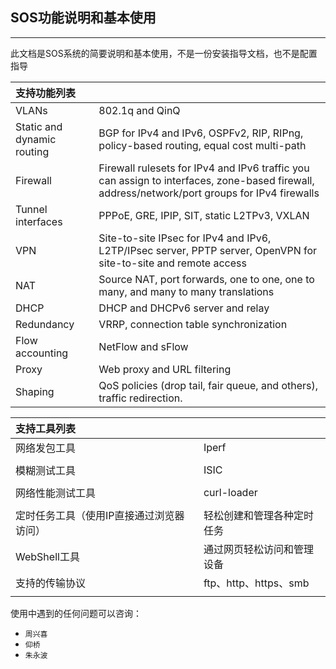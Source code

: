## SOS功能说明和基本使用

---

此文档是SOS系统的简要说明和基本使用，不是一份安装指导文档，也不是配置指导

| **支持功能列表** |  |
| :--- | :--- |
| VLANs | 802.1q and QinQ |
| Static and dynamic routing | BGP for IPv4 and IPv6, OSPFv2, RIP, RIPng, policy-based routing, equal cost multi-path |
| Firewall | Firewall rulesets for IPv4 and IPv6 traffic you can assign to interfaces, zone-based firewall, address/network/port groups for IPv4 firewalls |
| Tunnel interfaces | PPPoE, GRE, IPIP, SIT, static L2TPv3, VXLAN |
| VPN | Site-to-site IPsec for IPv4 and IPv6, L2TP/IPsec server, PPTP server, OpenVPN for site-to-site and remote access |
| NAT | Source NAT, port forwards, one to one, one to many, and many to many translations |
| DHCP | DHCP and DHCPv6 server and relay |
| Redundancy | VRRP, connection table synchronization |
| Flow accounting | NetFlow and sFlow |
| Proxy | Web proxy and URL filtering |
| Shaping | QoS policies \(drop tail, fair queue, and others\), traffic redirection. |

| **支持工具列表** |  |
| :--- | :--- |
| 网络发包工具 | Iperf |
|  |  |
| 模糊测试工具 | ISIC |
|  |  |
| 网络性能测试工具 | curl-loader |
|  |  |
| 定时任务工具（使用IP直接通过浏览器访问） | 轻松创建和管理各种定时任务 |
| WebShell工具 | 通过网页轻松访问和管理设备 |
| 支持的传输协议 | ftp、http、https、smb |
|  |  |

使用中遇到的任何问题可以咨询：

* `周兴喜`
* `仰桥`
* `朱永波`



